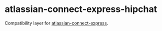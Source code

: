 # atlassian-connect-express-hipchat

Compatibility layer for [atlassian-connect-express](https://bitbucket.org/atlassian/atlassian-connect-express).